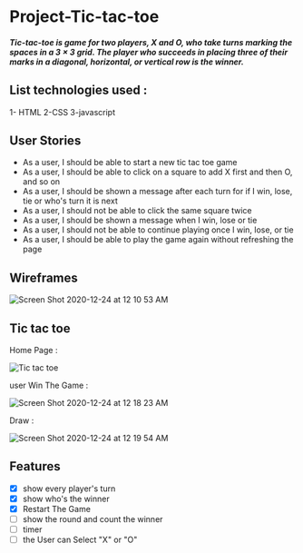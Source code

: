 # Project-Tic-tac-toe




##### Tic-tac-toe is game for two players, X and O, who take turns marking the spaces in a 3 × 3 grid. The player who succeeds in placing three of their marks in a diagonal, horizontal, or vertical row is the winner.  

## List technologies used :
1- HTML 
2-CSS
3-javascript

## User Stories

- As a user, I should be able to start a new tic tac toe game
- As a user, I should be able to click on a square to add X first and then O, and so on
- As a user, I should be shown a message after each turn for if I win, lose, tie or who's turn it is next
- As a user, I should not be able to click the same square twice
- As a user, I should be shown a message when I win, lose or tie
- As a user, I should not be able to continue playing once I win, lose, or tie
- As a user, I should be able to play the game again without refreshing the page


## Wireframes 

![Screen Shot 2020-12-24 at 12 10 53 AM](https://media.git.generalassemb.ly/user/33234/files/b9c6b200-457c-11eb-9e8b-0fb9a5e2a4e1)


## Tic tac toe

Home Page : 


![Tic tac toe](https://media.git.generalassemb.ly/user/33234/files/48c9cf00-4569-11eb-864a-68593c4c965d)

user Win The Game : 


![Screen Shot 2020-12-24 at 12 18 23 AM](https://media.git.generalassemb.ly/user/33234/files/ad8f2480-457d-11eb-8580-7bffa3f9046c)

Draw : 


![Screen Shot 2020-12-24 at 12 19 54 AM](https://media.git.generalassemb.ly/user/33234/files/c7306c00-457d-11eb-8b3d-b791942324c9)



## Features 

- [x] show every player's turn
- [x] show who's the winner 
- [x] Restart The Game
- [ ] show the round and count the winner
- [ ] timer 
- [ ] the User can Select "X" or "O"
